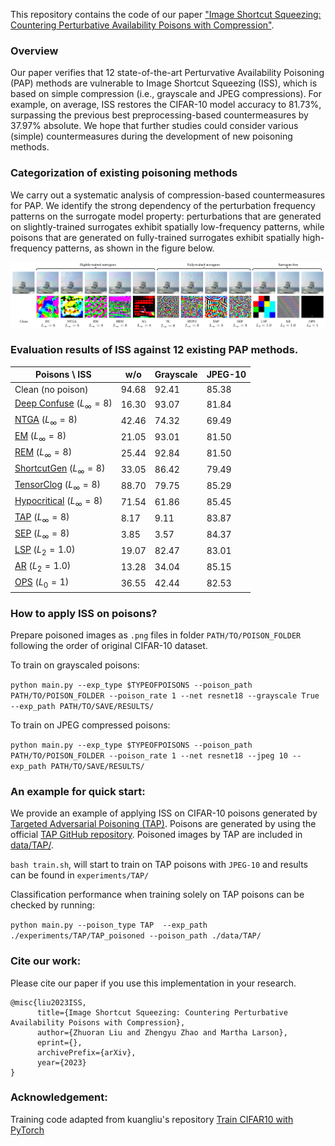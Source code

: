 This repository contains the code of our paper ["Image Shortcut Squeezing:
Countering Perturbative Availability Poisons with Compression"]().


### Overview

Our paper verifies that 12 state-of-the-art Perturvative Availability Poisoning (PAP) 
methods are vulnerable to Image Shortcut Squeezing (ISS), which is based on simple compression (i.e., grayscale and JPEG compressions). For example, 
on average, ISS restores the CIFAR-10 model accuracy to 81.73%, surpassing the previous best preprocessing-based countermeasures by 37.97% absolute.
We hope that further studies could consider various (simple) countermeasures during the development of new poisoning methods.

###  Categorization of existing poisoning methods
We carry out a systematic analysis of compression-based countermeasures for PAP. 
We identify the strong dependency of the perturbation frequency patterns on the surrogate model property: perturbations that are generated on slightly-trained surrogates exhibit spatially low-frequency patterns, while poisons that are generated on fully-trained surrogates exhibit spatially high-frequency patterns, as shown in the figure below. 

<img src="/images/examples.png" alt="examples">

### Evaluation results of ISS against 12 existing PAP methods.

| Poisons \ ISS  | w/o  | Grayscale | JPEG-10|
| ------------- | ------------- |------------- |-------------|
| Clean (no poison)  | 94.68  | 92.41 | 85.38 |
| [Deep Confuse](https://papers.nips.cc/paper/2019/hash/1ce83e5d4135b07c0b82afffbe2b3436-Abstract.html)  $(L_{\infty} = 8)$ | 16.30  |93.07| 81.84|
| [NTGA](https://proceedings.mlr.press/v139/yuan21b)  $(L_{\infty} = 8)$ | 42.46  | 74.32 | 69.49|
| [EM](https://openreview.net/forum?id=iAmZUo0DxC0)  $(L_{\infty} = 8)$ | 21.05  |93.01|81.50|
| [REM](https://openreview.net/forum?id=baUQQPwQiAg)  $(L_{\infty} = 8)$ | 25.44  |92.84|81.50|
| [ShortcutGen](https://arxiv.org/abs/2211.01086)  $(L_{\infty} = 8)$ | 33.05  |86.42|79.49|
| [TensorClog](https://ieeexplore.ieee.org/document/8668758) $(L_{\infty} = 8)$  | 88.70| 79.75|85.29|
| [Hypocritical](https://arxiv.org/abs/2102.04716)  $(L_{\infty} = 8)$ | 71.54|61.86|85.45|
| [TAP](https://proceedings.neurips.cc/paper/2021/hash/fe87435d12ef7642af67d9bc82a8b3cd-Abstract.html)  $(L_{\infty} = 8)$ | 8.17|9.11|83.87|
| [SEP](https://openreview.net/forum?id=9MO7bjoAfIA)  $(L_{\infty} = 8)$ | 3.85 |3.57|84.37|
| [LSP](https://dl.acm.org/doi/10.1145/3534678.3539241)  $(L_{2} = 1.0)$ | 19.07 |82.47|83.01|
| [AR](https://openreview.net/forum?id=1vusesyN7E)  $(L_{2} = 1.0)$ | 13.28  |34.04|85.15|
| [OPS](https://openreview.net/forum?id=p7G8t5FVn2h)  $(L_{0} = 1)$ | 36.55  |42.44|82.53|


### How to apply ISS on poisons?

Prepare poisoned images as `.png` files in folder `PATH/TO/POISON_FOLDER` following the order of original CIFAR-10 dataset.

To train on grayscaled poisons: 

`python main.py --exp_type $TYPEOFPOISONS --poison_path PATH/TO/POISON_FOLDER --poison_rate 1 --net resnet18 --grayscale True --exp_path PATH/TO/SAVE/RESULTS/`

To train on JPEG compressed poisons: 

`python main.py --exp_type $TYPEOFPOISONS --poison_path PATH/TO/POISON_FOLDER --poison_rate 1 --net resnet18 --jpeg 10 --exp_path PATH/TO/SAVE/RESULTS/`
   

### An example for quick start:

We provide an example of applying ISS on CIFAR-10 poisons generated by [Targeted Adversarial Poisoning (TAP)](https://proceedings.neurips.cc/paper/2021/hash/fe87435d12ef7642af67d9bc82a8b3cd-Abstract.html).
Poisons are generated by using the official [TAP GitHub repository](https://github.com/lhfowl/adversarial_poisons). Poisoned images by TAP are included in [data/TAP/](https://github.com/liuzrcc/ImageShortcutSqueezing/tree/master/data/TAP). 

`bash train.sh`, will start to train on TAP poisons with `JPEG-10` and results can be found in `experiments/TAP/`

Classification performance when training solely on TAP poisons can be checked by running:

`python main.py --poison_type TAP  --exp_path ./experiments/TAP/TAP_poisoned --poison_path ./data/TAP/`

### Cite our work:

Please cite our paper if you use this implementation in your research.

```
@misc{liu2023ISS,
      title={Image Shortcut Squeezing: Countering Perturbative Availability Poisons with Compression}, 
      author={Zhuoran Liu and Zhengyu Zhao and Martha Larson},
      eprint={},
      archivePrefix={arXiv},
      year={2023}
}
```


### Acknowledgement:
Training code adapted from kuangliu's repository [Train CIFAR10 with PyTorch](https://github.com/kuangliu/pytorch-cifar)
